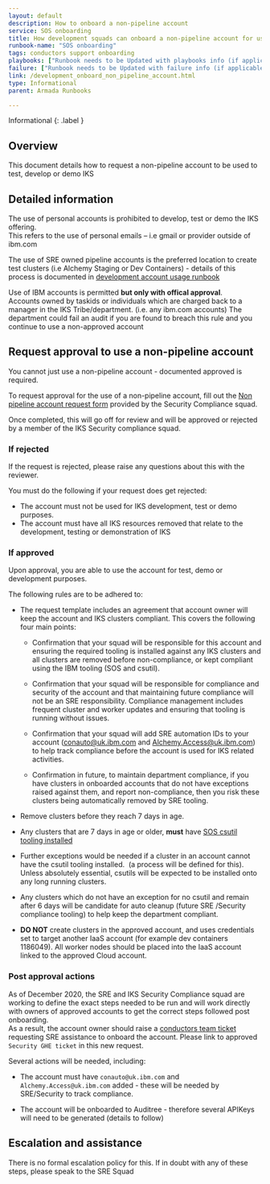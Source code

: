 ```yaml
---
layout: default
description: How to onboard a non-pipeline account
service: SOS onboarding
title: How development squads can onboard a non-pipeline account for use
runbook-name: "SOS onboarding"
tags: conductors support onboarding
playbooks: ["Runbook needs to be Updated with playbooks info (if applicable)"]
failure: ["Runbook needs to be Updated with failure info (if applicable)"]
link: /development_onboard_non_pipeline_account.html
type: Informational
parent: Armada Runbooks

---
```


Informational
{: .label }

## Overview

This document details how to request a non-pipeline account to be used to test, develop or demo IKS

## Detailed information

The use of personal accounts is prohibited to develop, test or demo the IKS offering.  
This refers to the use of personal emails – i.e gmail or provider outside of ibm.com

The use of SRE owned pipeline accounts is the preferred location to create test clusters (i.e Alchemy Staging or Dev Containers) - details of this process is documented in [development account usage runbook](./development_account_usage.html)

Use of IBM accounts is permitted **but only with offical approval**.  
Accounts owned by taskids or individuals which are charged back to a manager in the IKS Tribe/department. (i.e. any ibm.com accounts)
The department could fail an audit if you are found to breach this rule and you continue to use a non-approved account


## Request approval to use a non-pipeline account

You cannot just use a non-pipeline account - documented approved is required.  

To request approval for the use of a non-pipeline account, fill out the [Non pipeline account request form](https://github.ibm.com/alchemy-conductors/security/issues/new?assignees=&labels=Non+pipeline+account+request&template=Non+pipeline+account+use+request.md&title=Non+pipeline+account+request+for+account%3A+) provided by the Security Compliance squad.

Once completed, this will go off for review and will be approved or rejected by a member of the IKS Security compliance squad.

### If rejected

If the request is rejected, please raise any questions about this with the reviewer.  

You must do the following if your request does get rejected:

- The account must not be used for IKS development, test or demo purposes.
- The account must have all IKS resources removed that relate to the development, testing or demonstration of IKS


### If approved

Upon approval, you are able to use the account for test, demo or development purposes.

The following rules are to be adhered to:

- The request template includes an agreement that account owner will keep the account and IKS clusters compliant. This covers the following four main points:
    - Confirmation that your squad will be responsible for this account and ensuring the required tooling is installed against any IKS clusters and all clusters are removed before non-compliance, or kept compliant using the IBM tooling (SOS and csutil).

    - Confirmation that your squad will be responsible for compliance and security of the account and that maintaining future compliance will not be an SRE responsibility. Compliance management includes frequent cluster and worker updates and ensuring that tooling is running without issues.

    - Confirmation that your squad will add SRE automation IDs to your account (conauto@uk.ibm.com and Alchemy.Access@uk.ibm.com) to help track compliance before the account is used for IKS related activities.

    - Confirmation in future, to maintain department compliance, if you have clusters in onboarded accounts that do not have exceptions raised against them, and report non-compliance, then you risk these clusters being automatically removed by SRE tooling.

- Remove clusters before they reach 7 days in age.

- Any clusters that are 7 days in age or older, **must** have [SOS csutil tooling installed](./development_onboard_sos_tools.html)

- Further exceptions would be needed if a cluster in an account cannot have the csutil tooling installed.  (a process will be defined for this). Unless absolutely essential, csutils will be expected to be installed onto any long running clusters.

- Any clusters which do not have an exception for no csutil and remain after 6 days will be candidate for auto cleanup (future SRE /Security compliance tooling) to help keep the department compliant.

- **DO NOT** create clusters in the approved account, and uses credentials set to target another IaaS account (for example dev containers 1186049).  All worker nodes should be placed into the IaaS account linked to the approved Cloud account.

### Post approval actions

As of December 2020, the SRE and IKS Security Compliance squad are working to define the exact steps needed to be run and will work directly with owners of approved accounts to get the correct steps followed post onboarding.  
As a result, the account owner should raise a [conductors team ticket](https://github.ibm.com/alchemy-conductors/team/issues/new) requesting SRE assistance to onboard the account.  Please link to approved `Security GHE ticket` in this new request.

Several actions will be needed, including:

- The account must have `conauto@uk.ibm.com` and `Alchemy.Access@uk.ibm.com` added - these will be needed by SRE/Security to track compliance.

- The account will be onboarded to Auditree - therefore several APIKeys will need to be generated (details to follow)


## Escalation and assistance

There is no formal escalation policy for this. If in doubt with any of these steps, please speak to the SRE Squad  
